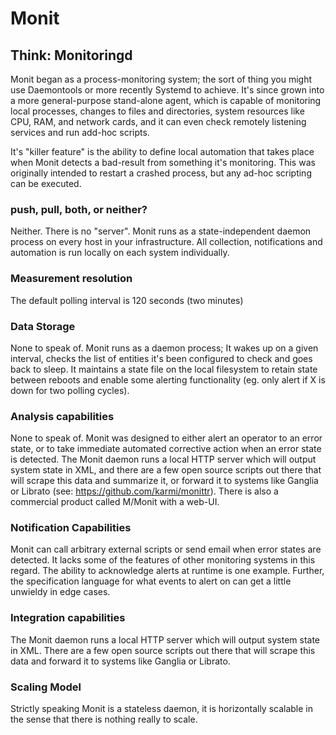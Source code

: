 # Monit

## Think: Monitoringd

Monit began as a process-monitoring system; the sort of thing you might use
Daemontools or more recently Systemd to achieve. It's since grown into a more
general-purpose stand-alone agent, which is capable of monitoring local
processes, changes to files and directories, system resources like CPU, RAM,
and network cards, and it can even check remotely listening services and run
add-hoc scripts.

It's "killer feature" is the ability to define local automation that takes
place when Monit detects a bad-result from something it's monitoring. This was
originally intended to restart a crashed process, but any ad-hoc scripting can
be executed. 

### push, pull, both, or neither?
Neither. There is no "server". Monit runs as a state-independent daemon process
on every host in your infrastructure. All collection, notifications and
automation is run locally on each system individually.   

### Measurement resolution 
The default polling interval is 120 seconds (two minutes)

### Data Storage 
None to speak of. Monit runs as a daemon process; It wakes up on a given
interval, checks the list of entities it's been configured to check and goes
back to sleep. It maintains a state file on the local filesystem to retain
state between reboots and enable some alerting functionality (eg. only alert if
X is down for two polling cycles).

### Analysis capabilities
None to speak of. Monit was designed to either alert an operator to an error
state, or to take immediate automated corrective action when an error state is
detected.  The Monit daemon runs a local HTTP server which will output system
state in XML, and there are a few open source scripts out there that will
scrape this data and summarize it, or forward it to systems like Ganglia or
Librato (see: https://github.com/karmi/monittr).  There is also a commercial
product called M/Monit with a web-UI. 

### Notification Capabilities
Monit can call arbitrary external scripts or send email when error states are
detected. It lacks some of the features of other monitoring systems in this
regard. The ability to acknowledge alerts at runtime is one example.  Further,
the specification language for what events to alert on can get a little
unwieldy in edge cases.

### Integration capabilities 
The Monit daemon runs a local HTTP server which
will output system state in XML. There are a few open source scripts out there
that will scrape this data and forward it to systems like Ganglia or Librato.

### Scaling Model
Strictly speaking Monit is a stateless daemon, it is horizontally scalable in
the sense that there is nothing really to scale. 
